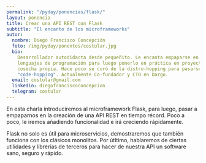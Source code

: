```yaml
---
permalink: "/pyday/ponencias/flask/"
layout: ponencia
title: Crear una API REST con Flask
subtitle: "El encanto de los microframeworks"
autor:
  nombre: Diego Francisco Concepción
  foto: /img/pyday/ponentes/costular.jpg
  bio:
    Desarrollador autodidacta desde pequeñito. Le encanta empaparse en nuevos
    lenguajes de programación para luego ponerlo en práctica en proyectos de
    cosecha propia. Hace poco se curó de la distro-hopping para pasarse al
    "code-hopping". Actualmente Co-fundador y CTO en Dargo. 
  email: costular@gmail.com
  linkedin: diegofranciscoconcepcion
  telegram: costular
---
```


En esta charla introduciremos al microframework Flask, para luego, pasar a
empaparnos en la creación de una API REST en tiempo récord. Poco a poco, le
iremos añadiendo funcionalidad e irá creciendo rápidamente. 

Flask no solo es útil para microservicios, demostraremos que también funciona
con los clásicos monolitos.  Por útltimo, hablaremos de ciertas utilidades y
librerías de terceros para hacer de nuestra API un software sano, seguro y
rápido.
